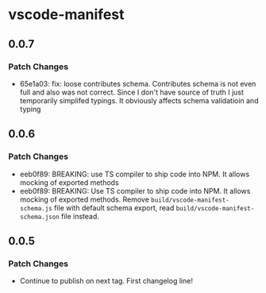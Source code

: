 # vscode-manifest

## 0.0.7

### Patch Changes

-   65e1a03: fix: loose contributes schema. Contributes schema is not even full and also was not correct. Since I don't have source of truth I just temporarily simplifed typings. It obviously affects schema validatioin and typing

## 0.0.6

### Patch Changes

-   eeb0f89: BREAKING: use TS compiler to ship code into NPM. It allows mocking of exported methods
-   eeb0f89: BREAKING: Use TS compiler to ship code into NPM. It allows mocking of exported methods. Remove `build/vscode-manifest-schema.js` file with default schema export, read `build/vscode-manifest-schema.json` file instead.

## 0.0.5

### Patch Changes

-   Continue to publish on next tag. First changelog line!

